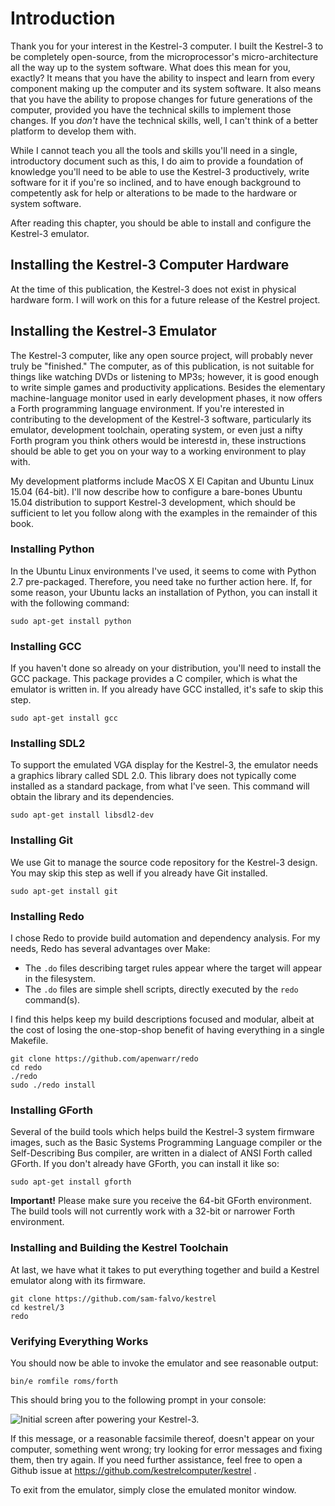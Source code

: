 # Introduction

Thank you for your interest in the Kestrel-3 computer.  I built the Kestrel-3 to be completely open-source, from the microprocessor's micro-architecture all the way up to the system software.  What does this mean for you, exactly?  It means that you have the ability to inspect and learn from every component making up the computer and its system software.  It also means that you have the ability to propose changes for future generations of the computer, provided you have the technical skills to implement those changes.  If you *don't* have the technical skills, well, I can't think of a better platform to develop them with.

While I cannot teach you all the tools and skills you'll need in a single, introductory document such as this, I do aim to provide a foundation of knowledge you'll need to be able to use the Kestrel-3 productively, write software for it if you're so inclined, and to have enough background to competently ask for help or alterations to be made to the hardware or system software.

After reading this chapter, you should be able to install and configure the Kestrel-3 emulator.

## Installing the Kestrel-3 Computer Hardware

At the time of this publication, the Kestrel-3 does not exist in physical hardware form.  I will work on this for a future release of the Kestrel project.

## Installing the Kestrel-3 Emulator

The Kestrel-3 computer, like any open source project, will probably never truly be "finished."  The computer, as of this publication, is not suitable for things like watching DVDs or listening to MP3s; however, it is good enough to write simple games and productivity applications.  Besides the elementary machine-language monitor used in early development phases, it now offers a Forth programming language environment.  If you're interested in contributing to the development of the Kestrel-3 software, particularly its emulator, development toolchain, operating system, or even just a nifty Forth program you think others would be interestd in, these instructions should be able to get you on your way to a working environment to play with.

My development platforms include MacOS X El Capitan and Ubuntu Linux 15.04 (64-bit).  I'll now describe how to configure a bare-bones Ubuntu 15.04 distribution to support Kestrel-3 development, which should be sufficient to let you follow along with the examples in the remainder of this book.

### Installing Python

In the Ubuntu Linux environments I've used, it seems to come with Python 2.7 pre-packaged.  Therefore, you need take no further action here.  If, for some reason, your Ubuntu lacks an installation of Python, you can install it with the following command:

    sudo apt-get install python

### Installing GCC

If you haven't done so already on your distribution, you'll need to install the GCC package.  This package provides a C compiler, which is what the emulator is written in.  If you already have GCC installed, it's safe to skip this step.

    sudo apt-get install gcc

### Installing SDL2

To support the emulated VGA display for the Kestrel-3, the emulator needs a graphics library called SDL 2.0.  This library does not typically come installed as a standard package, from what I've seen.  This command will obtain the library and its dependencies.

    sudo apt-get install libsdl2-dev

### Installing Git

We use Git to manage the source code repository for the Kestrel-3 design.  You may skip this step as well if you already have Git installed.

    sudo apt-get install git

### Installing Redo

I chose Redo to provide build automation and dependency analysis.  For my needs, Redo has several advantages over Make:

* The `.do` files describing target rules appear where the target will appear in the filesystem.
* The `.do` files are simple shell scripts, directly executed by the `redo` command(s).

I find this helps keep my build descriptions focused and modular, albeit at the cost of losing the one-stop-shop benefit of having everything in a single Makefile.

    git clone https://github.com/apenwarr/redo
    cd redo
    ./redo
    sudo ./redo install

### Installing GForth

Several of the build tools which helps build the Kestrel-3 system firmware images, such as the Basic Systems Programming Language compiler or the Self-Describing Bus compiler, are written in a dialect of ANSI Forth called GForth.  If you don't already have GForth, you can install it like so:

    sudo apt-get install gforth

**Important!**  Please make sure you receive the 64-bit GForth environment.  The build tools will not currently work with a 32-bit or narrower Forth environment.

### Installing and Building the Kestrel Toolchain

At last, we have what it takes to put everything together and build a Kestrel emulator along with its firmware.

    git clone https://github.com/sam-falvo/kestrel
    cd kestrel/3
    redo

### Verifying Everything Works

You should now be able to invoke the emulator and see reasonable output:

    bin/e romfile roms/forth

This should bring you to the following prompt in your console:

![Initial screen after powering your Kestrel-3.](ch1.bootscreen.png)

If this message, or a reasonable facsimile thereof, doesn't appear on your computer, something went wrong; try looking for error messages and fixing them, then try again.  If you need further assistance, feel free to open a Github issue at https://github.com/kestrelcomputer/kestrel .

To exit from the emulator, simply close the emulated monitor window.
